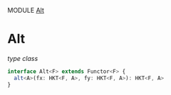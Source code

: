 MODULE [Alt](https://github.com/gcanti/fp-ts/blob/master/src/Alt.ts)
# Alt
*type class*
```ts
interface Alt<F> extends Functor<F> {
  alt<A>(fx: HKT<F, A>, fy: HKT<F, A>): HKT<F, A>
}
```